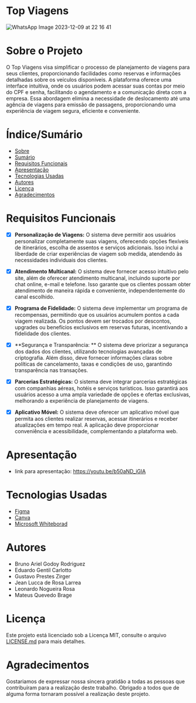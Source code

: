 # Top Viagens


![WhatsApp Image 2023-12-09 at 22 16 41](https://github.com/Mtsbrage/Top-Viagens/assets/151493477/3f17ffb3-2b98-4200-ba6f-b482a3114581)


# Sobre o Projeto

O Top Viagens visa simplificar o processo de planejamento de viagens para seus clientes, proporcionando facilidades como reservas e informações detalhadas sobre os veículos disponíveis. A plataforma oferece uma interface intuitiva, onde os usuários podem acessar suas contas por meio do CPF e senha, facilitando o agendamento e a comunicação direta com a empresa. Essa abordagem elimina a necessidade de deslocamento até uma agência de viagens para emissão de passagens, proporcionando uma experiência de viagem segura, eficiente e conveniente.

<h4 align="center"> 
	
</h4>

# Índice/Sumário

* [Sobre](#sobre-o-projeto)
* [Sumário](#índice/sumário)
* [Requisitos Funcionais](#requisitos-funcionais)
* [Apresentação]()
* [Tecnologias Usadas](#tecnologias-usadas)
* [Autores](#autores)
* [Licença](#licença)
* [Agradecimentos](#agradecimentos)


# Requisitos Funcionais 

- [x] **Personalização de Viagens:**
      O sistema deve permitir aos usuários personalizar completamente suas viagens, oferecendo opções flexíveis de itinerários, escolha de assentos e serviços adicionais. Isso inclui a liberdade de criar experiências de viagem sob medida, atendendo às necessidades individuais dos clientes.

- [x] **Atendimento Multicanal:**
      O sistema deve fornecer acesso intuitivo pelo site, além de oferecer atendimento multicanal, incluindo suporte por chat online, e-mail e telefone. Isso garante que os clientes possam obter atendimento de maneira rápida e conveniente, independentemente do canal escolhido.

- [x] **Programa de Fidelidade:**
      O sistema deve implementar um programa de recompensas, permitindo que os usuários acumulem pontos a cada viagem realizada. Os pontos devem ser trocados ​​por descontos, upgrades ou benefícios exclusivos em reservas futuras, incentivando a fidelidade dos clientes.

- [x] **Segurança e Transparência: **
      O sistema deve priorizar a segurança dos dados dos clientes, utilizando tecnologias avançadas de criptografia. Além disso, deve fornecer informações claras sobre políticas de cancelamento, taxas e condições de uso, garantindo transparência nas transações.

- [x] **Parcerias Estratégicas:**
      O sistema deve integrar parcerias estratégicas com companhias aéreas, hotéis e serviços turísticos. Isso garantirá aos usuários acesso a uma ampla variedade de opções e ofertas exclusivas, melhorando a experiência de planejamento de viagens.

- [x] **Aplicativo Móvel:**
      O sistema deve oferecer um aplicativo móvel que permita aos clientes realizar reservas, acessar itinerários e receber atualizações em tempo real. A aplicação deve proporcionar conveniência e acessibilidade, complementando a plataforma web.

# Apresentação
- link para apresentação: https://youtu.be/b50aND_iGlA

# Tecnologias Usadas

- [Figma](https://www.figma.com/files/recents-and-sharing/recently-viewed?fuid=1311425058699897540)
- [Canva](https://www.canva.com/pt_br/)
- [Microsoft Whiteborad](https://whiteboard.office.com/)

# Autores

- Bruno Ariel Godoy Rodriguez
- Eduardo Gentil Carlotto
- Gustavo Prestes Zirger
- Jean Lucca de Rosa Larrea
- Leonardo Nogueira Rosa
- Mateus Quevedo Brage

# Licença

Este projeto está licenciado sob a Licença MIT,  consulte o arquivo [LICENSE.md](LICENSE.md) para mais detalhes.

# Agradecimentos

Gostariamos de expressar nossa sincera gratidão a todas as pessoas que contribuíram para a realização deste trabalho. Obrigado a todos que de alguma forma tornaram possível a realização deste projeto.

